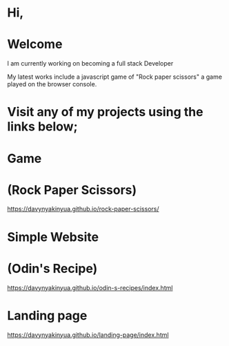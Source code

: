 # Hi, 
# Welcome

I am currently working on becoming a full stack Developer

My latest works include a javascript game of "Rock paper scissors"
a game played on the browser console.

# Visit any of my projects using the links below;

# Game 
# (Rock Paper Scissors)

https://davynyakinyua.github.io/rock-paper-scissors/


# Simple Website
# (Odin's Recipe)

https://davynyakinyua.github.io/odin-s-recipes/index.html

# Landing page

https://davynyakinyua.github.io/landing-page/index.html
